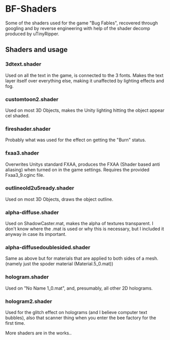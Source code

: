 # BF-Shaders
Some of the shaders used for the game "Bug Fables", recovered through googling and by reverse engineering with help of the shader decomp produced by uTinyRipper.
## Shaders and usage
### 3dtext.shader
Used on all the text in the game, is connected to the 3 fonts. Makes the text layer itself over everything else, making it unaffected by lighting effects and fog.
### customtoon2.shader
Used on most 3D Objects, makes the Unity lighting hitting the object appear cel shaded.
### fireshader.shader
Probably what was used for the effect on getting the "Burn" status.
### fxaa3.shader
Overwrites Unitys standard FXAA, produces the FXAA (Shader based anti aliasing) when turned on in the game settings. Requires the provided Fxaa3_9.cginc file.
### outlineold2u5ready.shader
Used on most 3D Objects, draws the object outline.
### alpha-diffuse.shader
Used on ShadowCaster.mat, makes the alpha of textures transparent. I don't know where the .mat is used or why this is necessary, but I included it anyway in case its important.
### alpha-diffusedoublesided.shader
Same as above but for materials that are applied to both sides of a mesh. (namely just the spoder material (Material.5_0.mat))
### hologram.shader
Used on "No Name 1_0.mat", and, presumably, all other 2D holograms.
### hologram2.shader
Used for the glitch effect on holograms (and I believe computer text bubbles), also that scanner thing when you enter the bee factory for the first time.

More shaders are in the works..
